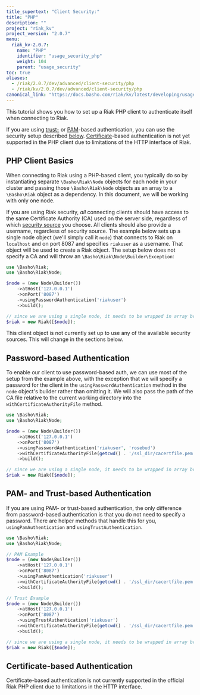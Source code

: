 ```yaml
---
title_supertext: "Client Security:"
title: "PHP"
description: ""
project: "riak_kv"
project_version: "2.0.7"
menu:
  riak_kv-2.0.7:
    name: "PHP"
    identifier: "usage_security_php"
    weight: 104
    parent: "usage_security"
toc: true
aliases:
  - /riak/2.0.7/dev/advanced/client-security/php
  - /riak/kv/2.0.7/dev/advanced/client-security/php
canonical_link: "https://docs.basho.com/riak/kv/latest/developing/usage/security/php"
---
```


This tutorial shows you how to set up a Riak PHP client to authenticate
itself when connecting to Riak.

If you are using [trust-](/riak/kv/2.0.7/using/security/managing-sources/#trust-based-authentication) or [PAM](/riak/kv/2.0.7/using/security/managing-sources/#pam-based-authentication)-based authentication, you can use the
security setup described [below](#php-client-basics). [Certificate](/riak/kv/2.0.7/using/security/managing-sources/#certificate-based-authentication)-based authentication is not
yet supported in the PHP client due to limitations of the HTTP interface of Riak.

## PHP Client Basics

When connecting to Riak using a PHP-based client, you typically do so
by instantiating separate `\Basho\Riak\Node` objects for each node in your
cluster and passing those `\Basho\Riak\Node` objects as an array to a
`\Basho\Riak` object as a dependency. In this document, we will be working with
only one node.

If you are using Riak security, _all_ connecting clients should have
access to the same Certificate Authority (CA) used on the server side,
regardless of which [security source](/riak/kv/2.0.7/using/security/managing-sources/) you choose. All clients should also provide a username, regardless of
security source. The example below sets up a single node object (we'll
simply call it `node`) that connects to Riak on `localhost` and on port
8087 and specifies `riakuser` as a username. That object will be used to
create a Riak object. The setup below does not specify a CA and will throw
an `\Basho\Riak\Node\Builder\Exception`:

```php
use \Basho\Riak;
use \Basho\Riak\Node;

$node = (new Node\Builder())
    ->atHost('127.0.0.1')
    ->onPort('8087')
    ->usingPasswordAuthentication('riakuser')
    ->build();

// since we are using a single node, it needs to be wrapped in array brackets
$riak = new Riak([$node]);
```

This client object is not currently set up to use any of the available
security sources. This will change in the sections below.

## Password-based Authentication

To enable our client to use password-based auth, we can use most of the
setup from the example above, with the exception that we will specify a
password for the client in the `usingPasswordAuthentication` method in
the `node` object's builder rather than omitting it. We will also
pass the path of the CA file relative to the current working directory into
the `withCertificateAuthorityFile` method.

```php
use \Basho\Riak;
use \Basho\Riak\Node;

$node = (new Node\Builder())
    ->atHost('127.0.0.1')
    ->onPort('8087')
    ->usingPasswordAuthentication('riakuser', 'rosebud')
    ->withCertificateAuthorityFile(getcwd() . '/ssl_dir/cacertfile.pem')
    ->build();

// since we are using a single node, it needs to be wrapped in array brackets
$riak = new Riak([$node]);
```

## PAM- and Trust-based Authentication

If you are using PAM- or trust-based authentication, the only difference
from password-based authentication is that you do not need to specify a
password. There are helper methods that handle this for you, 
`usingPamAuthentication` and `usingTrustAuthentication`.

```php
use \Basho\Riak;
use \Basho\Riak\Node;

// PAM Example
$node = (new Node\Builder())
    ->atHost('127.0.0.1')
    ->onPort('8087')
    ->usingPamAuthentication('riakuser')
    ->withCertificateAuthorityFile(getcwd() . '/ssl_dir/cacertfile.pem')
    ->build();

// Trust Example
$node = (new Node\Builder())
    ->atHost('127.0.0.1')
    ->onPort('8087')
    ->usingTrustAuthentication('riakuser')
    ->withCertificateAuthorityFile(getcwd() . '/ssl_dir/cacertfile.pem')
    ->build();

// since we are using a single node, it needs to be wrapped in array brackets
$riak = new Riak([$node]);
```

## Certificate-based Authentication

Certificate-based authentication is not currently supported in the
official Riak PHP client due to limitations in the HTTP interface.

